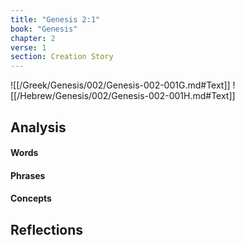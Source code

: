 ```yaml
---
title: "Genesis 2:1"
book: "Genesis"
chapter: 2
verse: 1
section: Creation Story
---
```

![[/Greek/Genesis/002/Genesis-002-001G.md#Text]]
![[/Hebrew/Genesis/002/Genesis-002-001H.md#Text]]

## Analysis

#### Words

#### Phrases

#### Concepts

## Reflections
